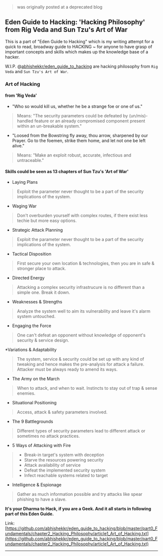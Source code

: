 > was originally posted at a deprecated blog

## Eden Guide to Hacking: 'Hacking Philosophy' from Rig Veda and Sun Tzu's Art of War 

This is a part of "Eden Guide to Hacking" which is my writing attempt for a quick to read, broadway guide to HACKING ~ for anyone to have grasp of important concepts and skills which makes up the knowledge base of a hacker.

W.I.P. @[abhishekkr/eden_guide_to_hacking](https://github.com/abhishekkr/eden_guide_to_hacking/) are hacking philosophy from `Rig Veda` and `Sun Tzu's Art of War`. 

### Art of Hacking

#### from 'Rig Veda'

* "Who so would kill us,  whether he be a strange foe or one of us."

> Means: "The security parameters could be defeated by (un/mis)-handled feature or an already compromised component present within an un-breakable system."

* "Loosed from the Bowstring fly away, thou arrow, sharpened by our Prayer. Go to the foemen, strike them home, and let not one be left alive."
 
> Means: "Make an exploit robust, accurate, infectious and untraceable."

#### Skills could be seen as 13 chapters of Sun Tzu's 'Art of War'

* Laying Plans
> Exploit the parameter never thought to be a part of the security implications of the system.

* Waging War
> Don't overburden yourself with complex routes, if there exist less techie but more easy options.

* Strategic Attack Planning
> Exploit the parameter never thought to be a part of the security implications of the system.

* Tactical Disposition
> First secure your own location &amp; technologies, then you are in safe &amp; stronger place to attack.

* Directed Energy
> Attacking a complex security infrastrucure is no different than a simple one. Break it down.

* Weaknesses &amp; Strengths
> Analyze the system well to aim its vulnerability and leave it's alarm system untouched.

* Engaging the Force
> One can't defeat an opponent without knowledge of opponent's security &amp; service design.

 *Variations &amp; Adaptability
> The system, service &amp; security could be set up with any kind of tweaking and hence makes the pre-analysis for attack a failure.
> Attacker must be always ready to amend its ways.

* The Army on the March
> When to attack, and when to wait. Instincts to stay out of trap & sense enemies.

* Situational Positioning
> Access, attack & safety parameters involved.

* The 9 Battlegrounds
> Different types of security parameters lead to different attack or sometimes no attack practices.

* 5 Ways of Attacking with Fire
> * Break-in target's system with deception
> * Starve the resources powering security
> * Attack availability of service
> * Defeat the implemented security system
> * Infect reachable systems related to target

* Intelligence &amp; Espionage
> Gather as much information possible and try attacks like spear phishing to have a slave.


**It's your Dharma to Hack, if you are a Geek. And it all starts in following part of this Eden Guide.**

Link: [https://github.com/abhishekkr/eden_guide_to_hacking/blob/master/part0_Fundamentals/chapter2_Hacking_Philosophy/article1_Art_of_Hacking.txt](https://github.com/abhishekkr/eden_guide_to_hacking/blob/master/part0_Fundamentals/chapter2_Hacking_Philosophy/article1_Art_of_Hacking.txt)

---
